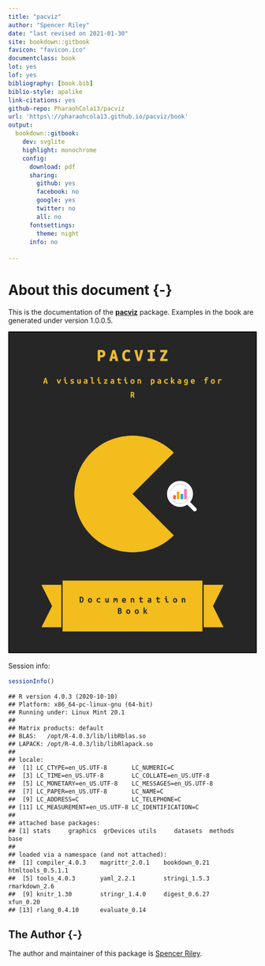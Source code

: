 ```yaml
---
title: "pacviz"
author: "Spencer Riley"
date: "last revised on 2021-01-30"
site: bookdown::gitbook
favicon: "favicon.ico"
documentclass: book
lot: yes
lof: yes
bibliography: [book.bib]
biblio-style: apalike
link-citations: yes
github-repo: PharaohCola13/pacviz
url: 'https\://pharaohcola13.github.io/pacviz/book'
output:
  bookdown::gitbook:
    dev: svglite
    highlight: monochrome
    config:
      download: pdf
      sharing:
        github: yes
        facebook: no
        google: yes
        twitter: no
        all: no
      fontsettings:
        theme: night
      info: no

---
```

<!-- default, tango, pygments, kate, monochrome, espresso, zenburn, and haddock -->
# About this document {-}

This is the documentation of the
[**pacviz**](https://cran.r-project.org/package=pacviz) package. Examples
in the book are generated under version 1.0.0.5.

<img src="images/cover.png" style="width:500px;border:2px solid black;" />

Session info:


```r
sessionInfo()
```

```
## R version 4.0.3 (2020-10-10)
## Platform: x86_64-pc-linux-gnu (64-bit)
## Running under: Linux Mint 20.1
## 
## Matrix products: default
## BLAS:   /opt/R-4.0.3/lib/libRblas.so
## LAPACK: /opt/R-4.0.3/lib/libRlapack.so
## 
## locale:
##  [1] LC_CTYPE=en_US.UTF-8       LC_NUMERIC=C              
##  [3] LC_TIME=en_US.UTF-8        LC_COLLATE=en_US.UTF-8    
##  [5] LC_MONETARY=en_US.UTF-8    LC_MESSAGES=en_US.UTF-8   
##  [7] LC_PAPER=en_US.UTF-8       LC_NAME=C                 
##  [9] LC_ADDRESS=C               LC_TELEPHONE=C            
## [11] LC_MEASUREMENT=en_US.UTF-8 LC_IDENTIFICATION=C       
## 
## attached base packages:
## [1] stats     graphics  grDevices utils     datasets  methods   base     
## 
## loaded via a namespace (and not attached):
##  [1] compiler_4.0.3    magrittr_2.0.1    bookdown_0.21     htmltools_0.5.1.1
##  [5] tools_4.0.3       yaml_2.2.1        stringi_1.5.3     rmarkdown_2.6    
##  [9] knitr_1.30        stringr_1.4.0     digest_0.6.27     xfun_0.20        
## [13] rlang_0.4.10      evaluate_0.14
```

## The Author {-}
The author and maintainer of this package is [Spencer Riley](https://pharaohcola13.github.io).

